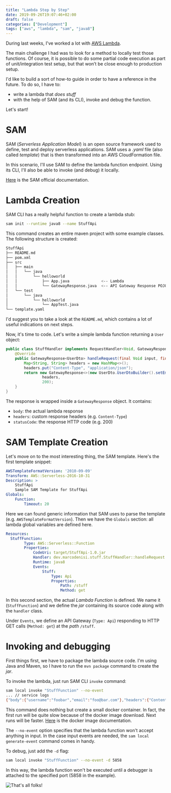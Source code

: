 ```yaml
---
title: "Lambda Step by Step"
date: 2019-09-26T19:07:46+02:00
draft: false
categories: ["Development"]
tags: ["aws", "lambda", "sam", "java8"]
---
```


During last weeks, I've worked a lot with [AWS Lambda](https://aws.amazon.com/it/lambda/). 

The main challenge I had was to look for a method to locally test those functions. Of course, it is possible to do some partial code execution as part of unit/integration test setup, but that won’t be close enough to production setup.

I'd like to build a sort of how-to guide in order to have a reference in the future. To do so, I have to:

- write a lambda that *does stuff*
- with the help of SAM (and its CLI), invoke and debug the function.

Let's start!

# SAM
SAM (*Serverless Application Model*) is an open source framework used to define, test and deploy serverless applications. SAM uses a *.yaml* file (also called *template*) that is then transformed into an AWS CloudFormation file.

In this scenario, I'll use SAM to define the lambda function endpoint. Using its CLI, I'll also be able to invoke (and debug) it locally.

[Here](https://aws.amazon.com/it/serverless/sam/) is the SAM official documentation.

# Lambda Creation

SAM CLI has a really helpful function to create a lambda stub:
```bash
sam init --runtime java8 --name StuffApi
```
This command creates an entire maven project with some example classes. The following structure is created:
```bash
StuffApi
├── README.md 
├── pom.xml
├── src
│   ├── main
│   │   └── java
│   │       └── helloworld
│   │           ├── App.java              <-- Lambda
│   │           └── GatewayResponse.java  <-- API Gateway Response POJO 
│   └── test
│       └── java
│           └── helloworld
│               └── AppTest.java
└── template.yaml
```
I'd suggest you to take a look at the `README.md`, which contains a lot of useful indications on next steps.

Now, it's time to code. Let's write a simple lambda function returning a `User` object:
```java 
public class StuffHandler implements RequestHandler<Void, GatewayResponse<UserDto>> {
    @Override
    public GatewayResponse<UserDto> handleRequest(final Void input, final Context context) {
        Map<String, String> headers = new HashMap<>();
        headers.put("Content-Type", "application/json");
        return new GatewayResponse<>(new UserDto.UserDtoBuilder().setEmail("foo@bar.com").setUsername("foobar").build(),
                headers,
                200);
    }
}
```
The response is wrapped inside a `GatewayResponse` object. It contains:

- `body`: the actual lambda response
- `headers`: custom response headers (e.g. `Content-Type`)
- `statusCode`: the response HTTP code (e.g. 200)

# SAM Template Creation
Let's move on to the most interesting thing, the SAM template. Here's the first template snippet:
```yaml
AWSTemplateFormatVersion: '2010-09-09'
Transform: AWS::Serverless-2016-10-31
Description: >
    StuffApi
    Sample SAM Template for StuffApi
Globals:
    Function:
        Timeout: 20
```
Here we can found generic information that SAM uses to parse the template (e.g. `AWSTemplateFormatVersion`). Then we have the `Globals` section: all lambda global variables are defined here.
```yaml
Resources:
  StuffFunction:
        Type: AWS::Serverless::Function
        Properties:
            CodeUri: target/StuffApi-1.0.jar
            Handler: dev.marcodenisi.stuff.StuffHandler::handleRequest
            Runtime: java8
            Events:
                Stuff:
                    Type: Api
                    Properties:
                        Path: /stuff
                        Method: get
```
In this second section, the actual *Lambda Function* is defined. We name it (`StuffFunction`) and we define the *jar* containing its source code along with the `handler` class.

Under `Events`, we define an API Gateway (`Type: Api`) responding to HTTP GET calls (`Method: get`) at the *path* `/stuff`.

# Invoking and debugging

First things first, we have to package the lambda source code. I'm using Java and Maven, so I have to run the `mvn package` command to create the *jar*.

To invoke the lambda, just run SAM CLI `invoke` command:
```bash
sam local invoke "StuffFunction" --no-event
... // service logs
{"body":{"username":"foobar","email":"foo@bar.com"},"headers":{"Content-Type":"application/json"},"statusCode":200}
```
This command does nothing but create a small docker container. In fact, the first run will be quite slow because of the docker image download. Next runs will be faster. [Here](https://hub.docker.com/r/lambci/lambda/) is the docker image documentation.

The `--no-event` option specifies that the lambda function won't accept anything in input. In the case input events are needed, the `sam local generate-event` command comes in handy.

To debug, just add the `-d` flag:
```bash
sam local invoke "StuffFunction" --no-event -d 5858
```
In this way, the lambda function won't be executed until a debugger is attached to the specified port (5858 in the example).

![That's all folks!](/gifs/thats_all_folks.gif)